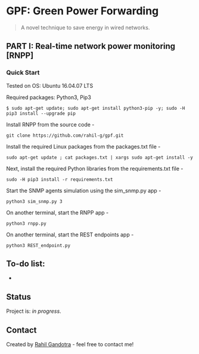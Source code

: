 # GPF: Green Power Forwarding
> A novel technique to save energy in wired networks.

## PART I: Real-time network power monitoring [RNPP]

### Quick Start

Tested on OS: Ubuntu 16.04.07 LTS

Required packages:
Python3, 
Pip3
```
$ sudo apt-get update; sudo apt-get install python3-pip -y; sudo -H pip3 install --upgrade pip
```

Install RNPP from the source code -
```
git clone https://github.com/rahil-g/gpf.git
```

Install the required Linux packages from the packages.txt file -
```
sudo apt-get update ; cat packages.txt | xargs sudo apt-get install -y
```

Next, install the required Python libraries from the requirements.txt file -
```
sudo -H pip3 install -r requirements.txt
```

Start the SNMP agents simulation using the sim_snmp.py app -
```
python3 sim_snmp.py 3
```

On another terminal, start the RNPP app -
```
python3 rnpp.py
```

On another terminal, start the REST endpoints app -
```
python3 REST_endpoint.py
```

## To-do list:
* 

## Status
Project is: _in progress_.

## Contact
Created by [Rahil Gandotra](mailto:rahil.gandotra@colorado.edu) - feel free to contact me!
